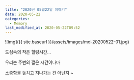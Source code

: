 ```yaml
---
title: "2020년 05월22일 이야기"
date: 2020-05-22
categories:
  - Memory
last_modified_at: 2020-05-22T09:52
---
```


![img]({{ site.baseurl }}/assets/images/md-20200522-01.jpg)

도심속의 작은 힐링시간... 

우리는 주변의 짧은 시간이나마 

소중함을 놓치고 지나가는 건 아닌지 ~